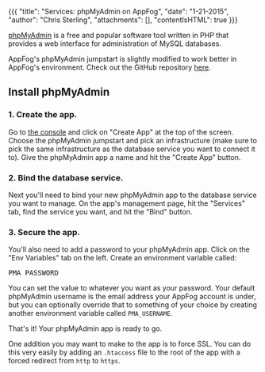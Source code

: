 {{{
  "title": "Services: phpMyAdmin on AppFog",
  "date": "1-21-2015",
  "author": "Chris Sterling",
  "attachments": [],
  "contentIsHTML": true
}}}

<p><a href="http://www.phpmyadmin.net/home_page/index.php">phpMyAdmin</a> is a free and popular software tool written in PHP that provides a web interface for administration of MySQL databases.</p>
<p>AppFog's phpMyAdmin jumpstart is slightly modified to work better in AppFog's environment. Check out the GitHub repository <a href="https://github.com/appfog/af-php-myadmin">here</a>.</p>
<h2>Install phpMyAdmin</h2>
<h3>1. Create the app.</h3>
<p>Go to <a href="https://console.appfog.com/">the console</a> and click on "Create App" at the top of the screen. Choose the phpMyAdmin jumpstart and pick an infrastructure (make sure to pick the same infrastructure as the database service you want to connect it to). Give the phpMyAdmin app a name and hit the "Create App" button.</p>
<h3>2. Bind the database service.</h3>
<p>Next you'll need to bind your new phpMyAdmin app to the database service you want to manage. On the app's management page, hit the "Services" tab, find the service you want, and hit the "Bind" button.</p>
<h3>3. Secure the app.</h3>
<p>You'll also need to add a password to your phpMyAdmin app. Click on the "Env Variables" tab on the left. Create an environment variable called:</p>
<pre>PMA_PASSWORD
</pre>
<p>You can set the value to whatever you want as your password. Your default phpMyAdmin username is the email address your AppFog account is under, but you can optionally override that to something of your choice by creating another environment variable called <code>PMA_USERNAME</code>.</p>
<p>That's it! Your phpMyAdmin app is ready to go.</p>
<p>One addition you may want to make to the app is to force SSL. You can do this very easily by adding an <code>.htaccess</code> file to the root of the app with a forced redirect from <code>http</code> to <code>https</code>.</p>
